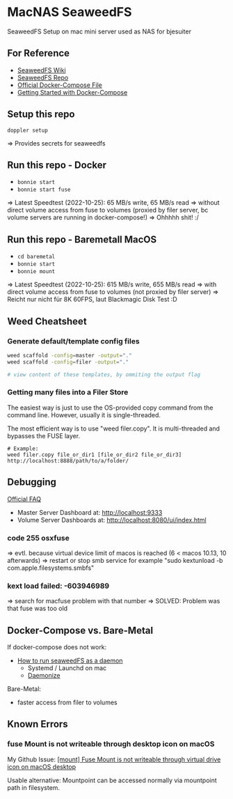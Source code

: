 # MacNAS SeaweedFS

SeaweedFS Setup on mac mini server used as NAS for bjesuiter

## For Reference 

- [SeaweedFS Wiki](https://github.com/chrislusf/seaweedfs/wiki)  
- [SeaweedFS Repo](https://github.com/chrislusf/seaweedfs)  
- [Official Docker-Compose File](https://raw.githubusercontent.com/chrislusf/seaweedfs/master/docker/seaweedfs-compose.yml)  
- [Getting Started with Docker-Compose](https://github.com/chrislusf/seaweedfs/wiki/Getting-Started#with-compose)  

## Setup this repo 

`doppler setup`

=> Provides secrets for seaweedfs

## Run this repo - Docker 

- `bonnie start`
- `bonnie start fuse`

=> Latest Speedtest (2022-10-25): 65 MB/s write, 65 MB/s read 
=> without direct volume access from fuse to volumes (proxied by filer server, bc volume servers are running in docker-compose!)
=> Ohhhhh shit! :/

## Run this repo - Baremetall MacOS 

- `cd baremetal`
- `bonnie start`
- `bonnie mount`

=> Latest Speedtest (2022-10-25): 615 MB/s write, 655 MB/s read 
=> with direct volume access from fuse to volumes (not proxied by filer server)
=> Reicht nur nicht für 8K 60FPS, laut Blackmagic Disk Test :D 

## Weed Cheatsheet

### Generate default/template config files 
```sh 
weed scaffold -config=master -output="."
weed scaffold -config=filer -output="."

# view content of these templates, by ommiting the output flag
```

### Getting many files into a Filer Store
The easiest way is just to use the OS-provided copy command from the command line. However, usually it is single-threaded.

The most efficient way is to use "weed filer.copy". It is multi-threaded and bypasses the FUSE layer.
```
# Example: 
weed filer.copy file_or_dir1 [file_or_dir2 file_or_dir3] http://localhost:8888/path/to/a/folder/
```

## Debugging

[Official FAQ](https://github.com/chrislusf/seaweedfs/wiki/FAQ#how-to-access-the-server-dashboard)

- Master Server Dashboard at: <http://localhost:9333>
- Volume Server Dashboards at: <http://localhost:8080/ui/index.html>

### code 255 osxfuse

=> evtl. because virtual device limit of macos is reached (6 < macos 10.13, 10 afterwards)
=> restart or stop smb service for example "sudo kextunload -b com.apple.filesystems.smbfs"

### kext load failed: -603946989 

=> search for macfuse problem with that number
=> SOLVED: Problem was that fuse was too old

## Docker-Compose vs. Bare-Metal

If docker-compose does not work: 

- [How to run seaweedFS as a daemon](https://stackoverflow.com/questions/65704384/how-to-run-seaweedfs-as-a-daemon)
    - Systemd / Launchd on mac 
    - [Daemonize](http://software.clapper.org/daemonize/)

Bare-Metal: 
- faster access from filer to volumes

## Known Errors
### fuse Mount is not writeable through desktop icon on macOS 
My Github Issue: [[mount] Fuse Mount is not writeable through virtual drive icon on macOS desktop](https://github.com/chrislusf/seaweedfs/issues/2445)

Usable alternative: 
Mountpoint can be accessed normally via mountpoint path in filesystem. 